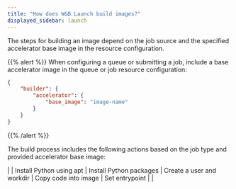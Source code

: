 ```yaml
---
title: "How does W&B Launch build images?"
displayed_sidebar: launch
---
```

The steps for building an image depend on the job source and the specified accelerator base image in the resource configuration.

{{% alert %}}
When configuring a queue or submitting a job, include a base accelerator image in the queue or job resource configuration:
```json
{
    "builder": {
        "accelerator": {
            "base_image": "image-name"
        }
    }
}
```
{{% /alert %}}

The build process includes the following actions based on the job type and provided accelerator base image:

| | Install Python using apt | Install Python packages | Create a user and workdir | Copy code into image | Set entrypoint | |